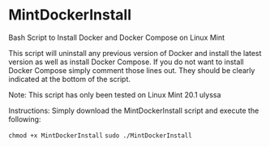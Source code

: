 # MintDockerInstall
Bash Script to Install Docker and Docker Compose on Linux Mint

This script will uninstall any previous version of Docker and install the latest version as well as install Docker Compose. If you do not want to install Docker Compose simply comment those lines out. They should be clearly indicated at the bottom of the script.

Note: This script has only been tested on Linux Mint 20.1 ulyssa

Instructions:
Simply download the MintDockerInstall script and execute the following:

```chmod +x MintDockerInstall```
```sudo ./MintDockerInstall```

